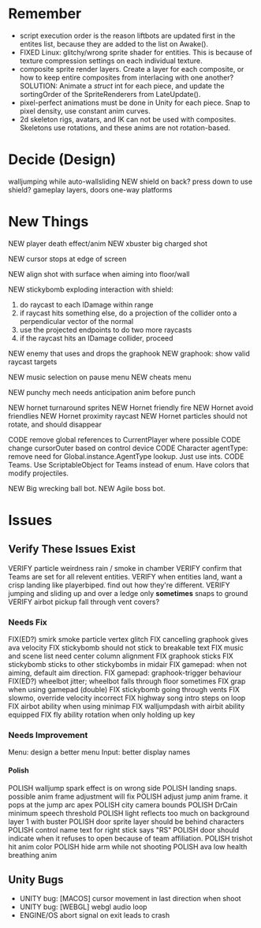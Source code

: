 # Remember
* script execution order is the reason liftbots are updated first in the entites list, because they are added to the list on Awake().
* FIXED Linux: glitchy/wrong sprite shader for entities. This is because of texture compression settings on each individual texture.
* composite sprite render layers. Create a layer for each composite, or how to keep entire composites from interlacing with one another? 
	SOLUTION: Animate a *struct* int for each piece, and update the sortingOrder of the SpriteRenderers from LateUpdate().
* pixel-perfect animations must be done in Unity for each piece. Snap to pixel density, use constant anim curves.
* 2d skeleton rigs, avatars, and IK can not be used with composites. Skeletons use rotations, and these anims are not rotation-based.


# Decide (Design)
walljumping while auto-wallsliding
NEW shield on back? press down to use shield?
gameplay layers, doors
one-way platforms


# New Things

NEW player death effect/anim
NEW xbuster big charged shot

NEW cursor stops at edge of screen

NEW align shot with surface when aiming into floor/wall

NEW stickybomb exploding interaction with shield:
  1) do raycast to each IDamage within range
  2) if raycast hits something else, do a projection of the collider onto a perpendicular vector of the normal
  3) use the projected endpoints to do two more raycasts
  4) if the raycast hits an IDamage collider, proceed

NEW enemy that uses and drops the graphook
NEW graphook: show valid raycast targets

NEW music selection on pause menu
NEW cheats menu

NEW punchy mech needs anticipation anim before punch

NEW hornet turnaround sprites
NEW Hornet friendly fire
NEW Hornet avoid friendlies
NEW Hornet proximity raycast
NEW Hornet particles should not rotate, and should disappear


CODE remove global references to CurrentPlayer where possible
CODE change cursorOuter based on control device
CODE Character agentType: remove need for Global.instance.AgentType lookup. Just use ints.
CODE Teams. Use ScriptableObject for Teams instead of enum. Have colors that modify projectiles.

NEW Big wrecking ball bot.
NEW Agile boss bot.

# Issues

## Verify These Issues Exist
VERIFY particle weirdness rain / smoke in chamber
VERIFY confirm that Teams are set for all relevent entities.
VERIFY when entities land, want a crisp landing like playerbiped. find out how they're different. 
VERIFY jumping and sliding up and over a ledge only **sometimes** snaps to ground
VERIFY airbot pickup fall through vent covers?

### Needs Fix
FIX(ED?) smirk smoke particle vertex glitch
FIX cancelling graphook gives ava velocity
FIX stickybomb should not stick to breakable text
FIX music and scene list need center column alignment
FIX graphook sticks
FIX stickybomb sticks to other stickybombs in midair
FIX gamepad: when not aiming, default aim direction.
FIX gamepad: graphook-trigger behaviour
FIX(ED?) wheelbot jitter; wheelbot falls through floor sometimes
FIX grap when using gamepad (double)
FIX stickybomb going through vents
FIX slowmo, override velocity incorrect
FIX highway song intro steps on loop
FIX airbot ability when using minimap
FIX walljumpdash with airbit ability equipped
FIX fly ability rotation when only holding up key


### Needs Improvement
Menu: design a better menu
Input: better display names


#### Polish
POLISH walljump spark effect is on wrong side
POLISH landing snaps. possible anim frame adjustment will fix
POLISH adjust jump anim frame. it pops at the jump arc apex
POLISH city camera bounds
POLISH DrCain minimum speech threshold
POLISH light reflects too much on background layer 1 with buster
POLISH door sprite layer should be behind characters
POLISH control name text for right stick says "RS"
POLISH door should indicate when it refuses to open because of team affiliation.
POLISH trishot hit anim color
POLISH hide arm while not shooting
POLISH ava low health breathing anim


## Unity Bugs
- UNITY bug: [MACOS] cursor movement in last direction when shoot
- UNITY bug: [WEBGL] webgl audio loop
- ENGINE/OS abort signal on exit leads to crash
